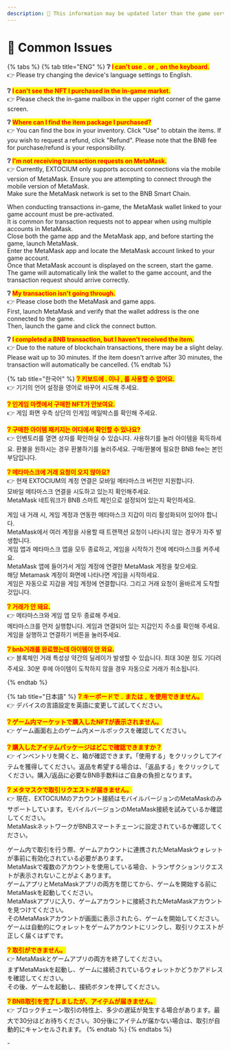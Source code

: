 ```yaml
---
description: 🛑 This information may be updated later than the game server data.
---
```


# 🔖 Common Issues

{% tabs %}
{% tab title="ENG" %}
**❔&#x20;**<mark style="color:red;">**I can't use**</mark><mark style="color:red;">**&#x20;**</mark><mark style="color:red;">**`.`**</mark><mark style="color:red;">**&#x20;**</mark><mark style="color:red;">**or**</mark><mark style="color:red;">**&#x20;**</mark><mark style="color:red;">**`,`**</mark><mark style="color:red;">**&#x20;**</mark><mark style="color:red;">**on the keyboard.**</mark>\
👉 Please try changing the device's language settings to English.

**❔&#x20;**<mark style="color:red;">**I can't see the NFT I purchased in the in-game market.**</mark>\
👉 Please check the in-game mailbox in the upper right corner of the game screen.

**❔&#x20;**<mark style="color:red;">**Where can I find the item package I purchased?**</mark>\
👉 You can find the box in your inventory. Click "Use" to obtain the items. If you wish to request a refund, click "Refund". Please note that the BNB fee for purchase/refund is your responsibility.

**❔&#x20;**<mark style="color:red;">**I'm not receiving transaction requests on MetaMask.**</mark>\
👉 Currently, EXTOCIUM only supports account connections via the mobile version of MetaMask. Ensure you are attempting to connect through the mobile version of MetaMask.\
Make sure the MetaMask network is set to the BNB Smart Chain.

When conducting transactions in-game, the MetaMask wallet linked to your game account must be pre-activated.\
It is common for transaction requests not to appear when using multiple accounts in MetaMask.\
Close both the game app and the MetaMask app, and before starting the game, launch MetaMask.\
Enter the MetaMask app and locate the MetaMask account linked to your game account.\
Once that MetaMask account is displayed on the screen, start the game.\
The game will automatically link the wallet to the game account, and the transaction request should arrive correctly.

**❔&#x20;**<mark style="color:red;">**My transaction isn't going through.**</mark>\
👉 Please close both the MetaMask and game apps.\
First, launch MetaMask and verify that the wallet address is the one connected to the game.\
Then, launch the game and click the connect button.

**❔&#x20;**<mark style="color:red;">**I completed a BNB transaction, but I haven't received the item.**</mark>\
👉 Due to the nature of blockchain transactions, there may be a slight delay. Please wait up to 30 minutes. If the item doesn't arrive after 30 minutes, the transaction will automatically be cancelled.
{% endtab %}

{% tab title="한국어" %}
<mark style="color:red;">**❔ 키보드에 . 이나 , 를 사용할 수 없어요.**</mark>\
👉 기기의 언어 설정을 영어로 바꾸어 시도해 주세요.

<mark style="color:red;">**❔ 인게임 마켓에서 구매한 NFT가 안보여요.**</mark>\
👉 게임 화면 우측 상단의 인게임 메일박스를 확인해 주세요.

<mark style="color:red;">**❔ 구매한 아이템 패키지는 어디에서 확인할 수 있나요?**</mark>\
👉 인벤토리를 열면 상자를 확인하실 수 있습니다. 사용하기를 눌러 아이템을 획득하세요. 환불을 원하시는 경우 환불하기를 눌러주세요. 구매/환불에 필요한 BNB fee는 본인 부담입니다.

<mark style="color:red;">**❔ 메타마스크에 거래 요청이 오지 않아요?**</mark>\
👉 현재 EXTOCIUM의 계정 연결은 모바일 메타마스크 버전만 지원합니다.\
모바일 메타마스크 연결을 시도하고 있는지 확인해주세요.\
MetaMask 네트워크가 BNB 스마트 체인으로 설정되어 있는지 확인하세요.

게임 내 거래 시, 게임 계정과 연동한 메타마스크 지갑이 미리 활성화되어 있어야 합니다.\
MetaMask에서 여러 계정을 사용할 때 트랜잭션 요청이 나타나지 않는 경우가 자주 발생합니다.\
게임 앱과 메타마스크 앱을 모두 종료하고, 게임을 시작하기 전에 메타마스크를 켜주세요.\
MetaMask 앱에 들어가서 게임 계정에 연결한 MetaMask 계정을 찾으세요.\
해당 Metamask 계정이 화면에 나타나면 게임을 시작하세요.\
게임은 자동으로 지갑을 게임 계정에 연결합니다. 그리고 거래 요청이 올바르게 도착할 것입니다.

<mark style="color:red;">**❔ 거래가 안 돼요.**</mark>\
👉 메타마스크와 게임 앱 모두 종료해 주세요.\
메타마스크를 먼저 실행합니다. 게임과 연결되어 있는 지갑인지 주소를 확인해 주세요.\
게임을 실행하고 연결하기 버튼을 눌러주세요.

<mark style="color:red;">**❔ bnb거래를 완료했는데 아이템이 안 와요.**</mark>\
👉 블록체인 거래 특성상 약간의 딜레이가 발생할 수 있습니다. 최대 30분 정도 기다려 주세요. 30분 후에 아이템이 도착하지 않을 경우 자동으로 거래가 취소됩니다.


{% endtab %}

{% tab title="日本語" %}
<mark style="color:red;">**❔ キーボードで**</mark><mark style="color:red;">**&#x20;**</mark><mark style="color:red;">**`.`**</mark><mark style="color:red;">**&#x20;**</mark><mark style="color:red;">**または**</mark><mark style="color:red;">**&#x20;**</mark><mark style="color:red;">**`,`**</mark><mark style="color:red;">**&#x20;**</mark><mark style="color:red;">**を使用できません。**</mark>\
👉 デバイスの言語設定を英語に変更して試してください。

<mark style="color:red;">**❔ ゲーム内マーケットで購入したNFTが表示されません。**</mark>\
👉 ゲーム画面右上のゲーム内メールボックスを確認してください。

<mark style="color:red;">**❔ 購入したアイテムパッケージはどこで確認できますか？**</mark>\
👉 インベントリを開くと、箱が確認できます。「使用する」をクリックしてアイテムを獲得してください。返品を希望する場合は、「返品する」をクリックしてください。購入/返品に必要なBNB手数料はご自身の負担となります。

<mark style="color:red;">**❔ メタマスクで取引リクエストが届きません。**</mark>\
👉  現在、EXTOCIUMのアカウント接続はモバイルバージョンのMetaMaskのみサポートしています。モバイルバージョンのMetaMask接続を試みているか確認してください。\
&#x20;MetaMaskネットワークがBNBスマートチェーンに設定されているか確認してください。

ゲーム内で取引を行う際、ゲームアカウントに連携されたMetaMaskウォレットが事前に有効化されている必要があります。\
MetaMaskで複数のアカウントを使用している場合、トランザクションリクエストが表示されないことがよくあります。\
ゲームアプリとMetaMaskアプリの両方を閉じてから、ゲームを開始する前にMetaMaskを起動してください。\
MetaMaskアプリに入り、ゲームアカウントに接続されたMetaMaskアカウントを見つけてください。\
そのMetaMaskアカウントが画面に表示されたら、ゲームを開始してください。\
ゲームは自動的にウォレットをゲームアカウントにリンクし、取引リクエストが正しく届くはずです。

<mark style="color:red;">**❔ 取引ができません。**</mark>\
👉 MetaMaskとゲームアプリの両方を終了してください。\
まずMetaMaskを起動し、ゲームに接続されているウォレットかどうかアドレスを確認してください。\
その後、ゲームを起動し、接続ボタンを押してください。

<mark style="color:red;">**❔ BNB取引を完了しましたが、アイテムが届きません。**</mark>\
👉 ブロックチェーン取引の特性上、多少の遅延が発生する場合があります。最大で30分ほどお待ちください。30分後にアイテムが届かない場合は、取引が自動的にキャンセルされます。
{% endtab %}
{% endtabs %}

\-
